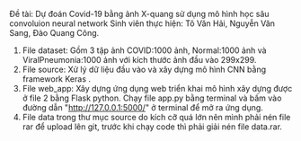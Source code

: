 Đề tài: Dự đoán Covid-19 bằng ảnh X-quang sử dụng mô hình học sâu convoluion neural network
Sinh viên thực hiện: Tô Văn Hải, Nguyễn Văn Sang, Đào Quang Công.
1. File dataset: Gồm 3 tập ảnh COVID:1000 ảnh, Normal:1000 ảnh và ViralPneumonia:1000 ảnh với kích thước ảnh đầu vào 299x299.
2. File source: Xử lý dữ liệu đầu vào và xây dựng mô hình CNN bằng framework Keras .
3. File web_app: Xây dựng ứng dụng web triển khai mô hình xây dựng được ở file 2 bằng Flask python. Chạy file app.py bằng terminal và bấm vào đường dẫn "http://127.0.0.1:5000/" ở terminal để mở ra ứng dụng.
4. File data trong thư mục source do kích cỡ quá lớn nên mình phải nén file rar để upload lên git, trước khi chạy code thì phải giải nén file data.rar.
